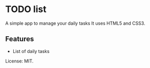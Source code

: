 # TODO list
A simple app to manage your daily tasks
It uses HTML5 and CSS3.

## Features
* List of daily tasks

License: MIT.
